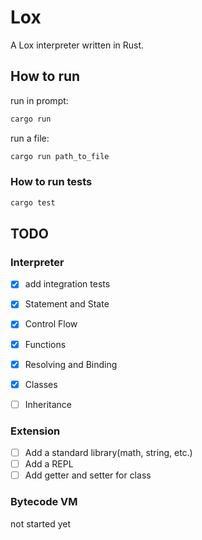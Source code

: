 # Lox

A Lox interpreter written in Rust.

## How to run

run in prompt:

```bash
cargo run
```

run a file:

```bash
cargo run path_to_file
```

### How to run tests

```bash
cargo test
```

## TODO

### Interpreter

- [x] add integration tests

- [x] Statement and State

- [x] Control Flow

- [x] Functions

- [x] Resolving and Binding

- [x] Classes

- [ ] Inheritance

### Extension

- [ ] Add a standard library(math, string, etc.)
- [ ] Add a REPL
- [ ] Add getter and setter for class

### Bytecode VM

not started yet
